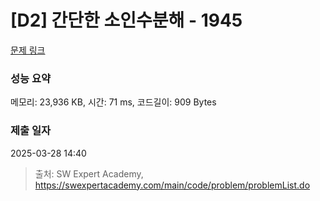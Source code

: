# [D2] 간단한 소인수분해 - 1945 

[문제 링크](https://swexpertacademy.com/main/code/problem/problemDetail.do?contestProbId=AV5Pl0Q6ANQDFAUq) 

### 성능 요약

메모리: 23,936 KB, 시간: 71 ms, 코드길이: 909 Bytes

### 제출 일자

2025-03-28 14:40



> 출처: SW Expert Academy, https://swexpertacademy.com/main/code/problem/problemList.do